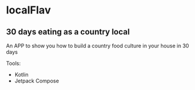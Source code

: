 # localFlav
## 30 days eating as a country local
An APP to show you how to build a country food culture in your house in 30 days

Tools:
- Kotlin
- Jetpack Compose